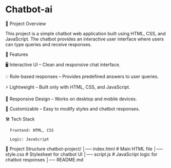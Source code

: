 # Chatbot-ai

📌 Project Overview

This project is a simple chatbot web application built using HTML, CSS, and JavaScript.
The chatbot provides an interactive user interface where users can type queries and receive responses.

🚀 Features

   🖥️ Interactive UI – Clean and responsive chat interface.
   
   💡 Rule-based responses – Provides predefined answers to user queries.
   
   ⚡ Lightweight – Built only with HTML, CSS, and JavaScript.
   
   📱 Responsive Design – Works on desktop and mobile devices.
   
   🎨 Customizable – Easy to modify styles and chatbot responses.

🛠️ Tech Stack

      Frontend: HTML, CSS

      Logic: JavaScript

📂 Project Structure
    chatbot-project/
    │── index.html        # Main HTML file
    │── style.css         # Stylesheet for chatbot UI
    │── script.js         # JavaScript logic for chatbot responses
    │── README.md   

